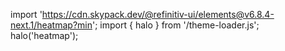 <!--
type: template
name: heatmap
-->

import 'https://cdn.skypack.dev/@refinitiv-ui/elements@v6.8.4-next.1/heatmap?min';
import { halo } from '/theme-loader.js';
halo('heatmap');